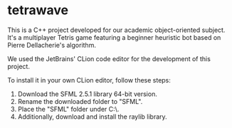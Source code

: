 # tetrawave
This is a C++ project developed for our academic object-oriented subject. It's a multiplayer Tetris game featuring a beginner heuristic bot based on Pierre Dellacherie's algorithm.

We used the JetBrains' CLion code editor for the development of this project.

To install it in your own CLion editor, follow these steps:

1. Download the SFML 2.5.1 library 64-bit version.
2. Rename the downloaded folder to "SFML".
3. Place the "SFML" folder under C:\\.
4. Additionally, download and install the raylib library.
